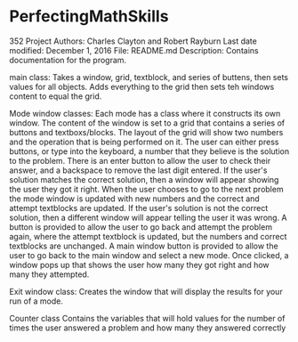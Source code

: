# PerfectingMathSkills
352 Project
Authors: Charles Clayton and Robert Rayburn
Last date modified: December 1, 2016
File: README.md
Description: Contains documentation for the program.

main class:
  Takes a window, grid, textblock, and series of buttens, then sets values for all objects.
  Adds everything to the grid then sets teh windows content to equal the grid.
  
Mode window classes:
  Each mode has a class where it constructs its own window.
  The content of the window is set to a grid that contains a series of buttons and textboxs/blocks.
  The layout of the grid will show two numbers and the operation that is being performed on it.
  The user can either press buttons, or type into the keyboard, a number that they believe is the solution to the problem.
  There is an enter button to allow the user to check their answer, and a backspace to remove the last digit entered.
  If the user's solution matches the correct solution, then a window will appear showing the user they got it right.
    When the user chooses to go to the next problem the mode window is updated with new numbers and the correct and attempt
     textblocks are updated.
  If the user's solution is not the correct solution, then a different window will appear telling the user it was wrong.
    A button is provided to allow the user to go back and attempt the problem again, where the attempt textblock is updated,
      but the numbers and correct textblocks are unchanged.
  A main window button is provided to allow the user to go back to the main window and select a new mode.
    Once clicked, a window pops up that shows the user how many they got right and how many they attempted.

Exit window class:
  Creates the window that will display the results for your run of a mode.

Counter class
  Contains the variables that will hold values for the number of times the user answered a problem and how many they
    answered correctly
